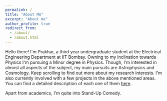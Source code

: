 ```yaml
---
permalink: /
title: "About Me"
excerpt: "About me"
author_profile: true
redirect_from: 
  - /about/
  - /about.html
---
```



Hello there! I'm Prakhar, a third year undergraduate student at the Electrical Engineering Department at IIT Bombay. Owning to my inclination towards Physics I'm pursuing a Minor degree in Physics. Though, I'm interested in almost all aspects of the subject, my main pursuits are Astrophysics and Cosmology. Keep scrolling to find out more about my research interests. I'm also currently involved with a few projects in the above mentioned areas. You can find a detailed description of each one of them [here](/Projects/).

Apart from academics, I'm quite into Stand-Up Comedy. 
